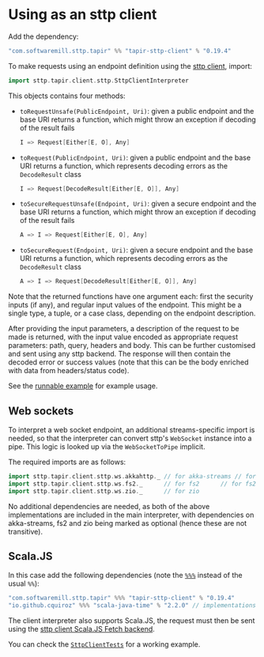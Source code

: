 # Using as an sttp client

Add the dependency:

```scala
"com.softwaremill.sttp.tapir" %% "tapir-sttp-client" % "0.19.4"
```

To make requests using an endpoint definition using the [sttp client](https://github.com/softwaremill/sttp), import:

```scala
import sttp.tapir.client.sttp.SttpClientInterpreter
```

This objects contains four methods:

 - `toRequestUnsafe(PublicEndpoint, Uri)`: given a public endpoint and the base URI returns a function, which might throw an exception if 
   decoding of the result fails
   ```scala
   I => Request[Either[E, O], Any]
   ```
 - `toRequest(PublicEndpoint, Uri)`: given a public endpoint and the base URI returns a function, which represents decoding errors as the `DecodeResult` 
   class
   ```scala
   I => Request[DecodeResult[Either[E, O]], Any]
   ```
 - `toSecureRequestUnsafe(Endpoint, Uri)`: given a secure endpoint and the base URI returns a function, which might throw an exception if
   decoding of the result fails
   ```scala
   A => I => Request[Either[E, O], Any]
   ```
 - `toSecureRequest(Endpoint, Uri)`: given a secure endpoint and the base URI returns a function, which represents decoding errors as the `DecodeResult`
   class
   ```scala
   A => I => Request[DecodeResult[Either[E, O]], Any]
   ```

Note that the returned functions have one argument each: first the security inputs (if any), and regular input values of the endpoint. This might be a
single type, a tuple, or a case class, depending on the endpoint description.

After providing the input parameters, a description of the request to be made is returned, with the input value
encoded as appropriate request parameters: path, query, headers and body. This can be further 
customised and sent using any sttp backend. The response will then contain the decoded error or success values
(note that this can be the body enriched with data from headers/status code).

See  the [runnable example](https://github.com/softwaremill/tapir/blob/master/examples/src/main/scala/sttp/tapir/examples/BooksExample.scala)
for example usage.

## Web sockets

To interpret a web socket endpoint, an additional streams-specific import is needed, so that the interpreter can
convert sttp's `WebSocket` instance into a pipe. This logic is looked up via the `WebSocketToPipe` implicit.

The required imports are as follows:

```scala
import sttp.tapir.client.sttp.ws.akkahttp._ // for akka-streams // for akka-streams
import sttp.tapir.client.sttp.ws.fs2._      // for fs2      // for fs2
import sttp.tapir.client.sttp.ws.zio._      // for zio
```

No additional dependencies are needed, as both of the above implementations are included in the main interpreter,
with dependencies on akka-streams, fs2 and zio being marked as optional (hence these are not transitive).

## Scala.JS

In this case add the following dependencies (note the [`%%%`](https://www.scala-js.org/doc/project/dependencies.html) 
instead of the usual `%%`):

```scala
"com.softwaremill.sttp.tapir" %%% "tapir-sttp-client" % "0.19.4"
"io.github.cquiroz" %%% "scala-java-time" % "2.2.0" // implementations of java.time classes for Scala.JS
```

The client interpreter also supports Scala.JS, the request must then be sent using the
[sttp client Scala.JS Fetch backend](https://sttp.softwaremill.com/en/latest/backends/javascript/fetch.html).

You can check the [`SttpClientTests`](https://github.com/softwaremill/tapir/blob/master/client/sttp-client/src/test/scalajs/sttp/tapir/client/sttp/SttpClientTests.scala) for a working example.
